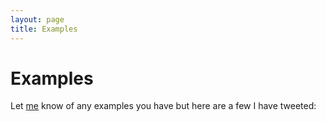 ```yaml
---
layout: page
title: Examples
---
```


# Examples

Let [me](https://twitter.com/glenrobson) know of any examples you have but here are a few I have tweeted:



